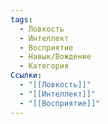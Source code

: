 ```yaml
---
tags:
  - Ловкость
  - Интеллект
  - Восприятие
  - Навык/Вождение
  - Категория
Ссылки:
  - "[[Ловкость]]"
  - "[[Интеллект]]"
  - "[[Восприятие]]"
---
```

